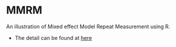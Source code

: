 MMRM
=========

An illustration of Mixed effect Model Repeat Measurement using R. 

* The detail can be found at [here]((https://cdn.rawgit.com/elong0527/MMRM/master/MMRM.html))